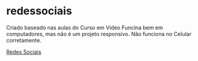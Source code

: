 # redessociais
Criado baseado nas aulas do Curso em Video
Funcina bem em computadores, mas não é um projeto responsivo.
Não funciona no Celular corretamente.

<a href="https://marcos300.github.io/redessociais/" target="_blank"> Redes Sociais </a>
